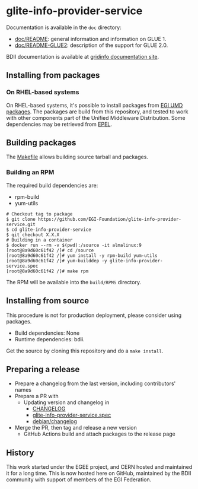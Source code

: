 # glite-info-provider-service

Documentation is available in the `doc` directory:

- [doc/README](doc/README): general information and information on GLUE 1.
- [doc/README-GLUE2](doc/README-GLUE2): description of the support for GLUE 2.0.

BDII documentation is available at
[gridinfo documentation site](https://gridinfo-documentation.readthedocs.io/).

## Installing from packages

### On RHEL-based systems

On RHEL-based systems, it's possible to install packages from
[EGI UMD packages](https://go.egi.eu/umd). The packages are build from this
repository, and tested to work with other components part of the Unified
Middleware Distribution. Some dependencies may be retrieved from
[EPEL](https://docs.fedoraproject.org/en-US/epel/).

## Building packages

The [Makefile](Makefile) allows building source tarball and packages.

### Building an RPM

The required build dependencies are:

- rpm-build
- yum-utils

```shell
# Checkout tag to package
$ git clone https://github.com/EGI-Foundation/glite-info-provider-service.git
$ cd glite-info-provider-service
$ git checkout X.X.X
# Building in a container
$ docker run --rm -v $(pwd):/source -it almalinux:9
[root@8a9d60c61f42 /]# cd /source
[root@8a9d60c61f42 /]# yum install -y rpm-build yum-utils
[root@8a9d60c61f42 /]# yum-builddep -y glite-info-provider-service.spec
[root@8a9d60c61f42 /]# make rpm
```

The RPM will be available into the `build/RPMS` directory.

## Installing from source

This procedure is not for production deployment, please consider using packages.

- Build dependencies: None
- Runtime dependencies: bdii.

Get the source by cloning this repository and do a `make install`.

## Preparing a release

- Prepare a changelog from the last version, including contributors' names
- Prepare a PR with
  - Updating version and changelog in
    - [CHANGELOG](CHANGELOG)
    - [glite-info-provider-service.spec](glite-info-provider-service.spec)
    - [debian/changelog](debian/changelog)
- Merge the PR, then tag and release a new version
  - GitHub Actions build and attach packages to the release page

## History

This work started under the EGEE project, and CERN hosted and maintained it for a long
time. This is now hosted here on GitHub, maintained by the BDII community with support of
members of the EGI Federation.
